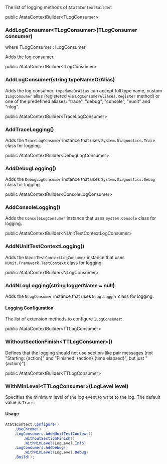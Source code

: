 The list of logging methods of `AtataContextBuilder`:

<div class="member">
    <span class="head"><span class="keyword">public</span> <span class="type">AtataContextBuilder</span>&lt;<span class="type">TLogConsumer</span>&gt;</span>
    <h3><span class="body">AddLogConsumer<wbr>&lt;<span class="type">TLogConsumer</span>&gt;</span><span class="tail">(<span class="type">TLogConsumer</span> consumer)</span></h3>
    <span class="where"><span class="keyword">where</span> <span class="type">TLogConsumer</span> : <span class="type">ILogConsumer</span></span>
</div>

Adds the log consumer.

<div class="member">
    <span class="head"><span class="keyword">public</span> <span class="type">AtataContextBuilder</span><wbr>&lt;<span class="type">ILogConsumer</span>&gt;</span>
    <h3><span class="body">AddLogConsumer</span><span class="tail">(<span class="keyword">string</span> typeNameOrAlias)</span></h3>
</div>

Adds the log consumer.
`typeNameOrAlias` can accept full type name, custom `ILogConsumer` alias (registered via `LogConsumerAliases.Register` method) or one of the predefined aliases:
"trace", "debug", "console", "nunit" and "nlog".

<div class="member">
    <span class="head"><span class="keyword">public</span> <span class="type">AtataContextBuilder</span>&lt;<span class="type">TraceLogConsumer</span>&gt;</span>
    <h3><span class="body">AddTraceLogging()</span></h3>
</div>

Adds the `TraceLogConsumer` instance that uses `System.Diagnostics.Trace` class for logging.

<div class="member">
    <span class="head"><span class="keyword">public</span> <span class="type">AtataContextBuilder</span>&lt;<span class="type">DebugLogConsumer</span>&gt;</span>
    <h3><span class="body">AddDebugLogging()</span></h3>
</div>

Adds the `DebugLogConsumer` instance that uses `System.Diagnostics.Debug` class for logging.

<div class="member">
    <span class="head"><span class="keyword">public</span> <span class="type">AtataContextBuilder</span>&lt;<span class="type">ConsoleLogConsumer</span>&gt;</span>
    <h3><span class="body">AddConsoleLogging()</span></h3>
</div>

Adds the `ConsoleLogConsumer` instance that uses `System.Console` class for logging.

<div class="member">
    <span class="head"><span class="keyword">public</span> <span class="type">AtataContextBuilder</span>&lt;<span class="type">NUnitTestContextLogConsumer</span>&gt;</span>
    <h3><span class="body">AddNUnitTestContextLogging()</span></h3>
</div>

Adds the `NUnitTestContextLogConsumer` instance that uses `NUnit.Framework.TestContext` class for logging.

<div class="member">
    <span class="head"><span class="keyword">public</span> <span class="type">AtataContextBuilder</span>&lt;<span class="type">NLogConsumer</span>&gt;</span>
    <h3><span class="body">AddNLogLogging</span><span class="tail">(<span class="keyword">string</span> loggerName = <span class="keyword">null</span>)</span></h3>
</div>

Adds the `NLogConsumer` instance that uses `NLog.Logger` class for logging.

#### Logging Configuration

The list of extension methods to configure `ILogConsumer`:

<div class="member">
    <span class="head"><span class="keyword">public</span> <span class="type">AtataContextBuilder</span>&lt;<span class="type">TTLogConsumer</span>&gt;</span>
    <h3><span class="body">WithoutSectionFinish<wbr>&lt;<span class="type">TTLogConsumer</span>&gt;()</span></h3>
</div>

Defines that the logging should not use section-like pair messages (not "Starting: {action}" and "Finished: {action} {time elapsed}", but just "{action}").

<div class="member">
    <span class="head"><span class="keyword">public</span> <span class="type">AtataContextBuilder</span>&lt;<span class="type">TTLogConsumer</span>&gt;</span>
    <h3><span class="body">WithMinLevel<wbr>&lt;<span class="type">TTLogConsumer</span>&gt;</span><span class="tail">(<span class="type">LogLevel</span> level)</span></h3>
</div>

Specifies the minimum level of the log event to write to the log. The default value is `Trace`.

#### Usage

```cs
AtataContext.Configure()
    .UseChrome()
    .LogConsumers.AddNUnitTestContext()
        .WithoutSectionFinish()
        .WithMinLevel(LogLevel.Info)
    .LogConsumers.AddDebug()
        .WithMinLevel(LogLevel.Debug)
    .Build();
```